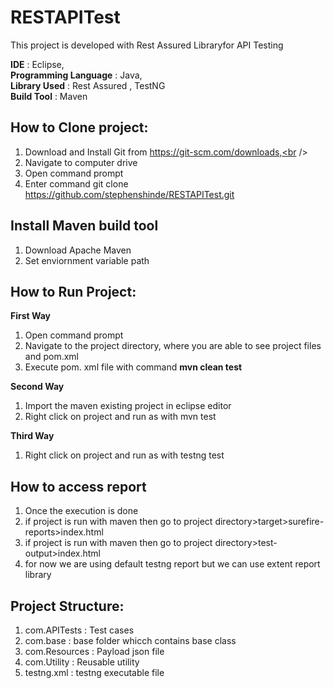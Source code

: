 # RESTAPITest
This project is developed with Rest Assured Libraryfor API Testing

**IDE** : Eclipse,<br />
**Programming Language** : Java,<br />
**Library Used** : Rest Assured , TestNG<br />
**Build Tool** : Maven<br />


## How to Clone project:
1. Download and Install Git from https://git-scm.com/downloads,<br />
2. Navigate to computer drive<br />
3. Open command prompt<br />
3. Enter command git clone https://github.com/stephenshinde/RESTAPITest.git<br />

## Install Maven build tool
1. Download Apache Maven<br />
2. Set enviornment variable path<br />

## How to Run Project:
**First Way**
1. Open command prompt <br />
2. Navigate to the project directory, where you are able to see project files and pom.xml<br />
3. Execute pom. xml file with command **mvn clean test** <br />

**Second Way**
1. Import the maven existing project in eclipse editor<br />
2. Right click on project and run as with mvn test<br />

**Third Way**
1. Right click on project and run as with testng test<br />


## How to access report
1. Once the execution is done<br />
2. if project is run with maven then go to project directory>target>surefire-reports>index.html<br />
3. if project is run with maven then go to project directory>test-output>index.html<br />
4. for now we are using default testng report but we can use extent report library<br />

## Project Structure:

1. com.APITests : Test cases<br />
2. com.base : base folder whicch contains base class<br />
3. com.Resources : Payload json file<br />
5. com.Utility : Reusable utility<br />
6. testng.xml : testng executable file<br />
